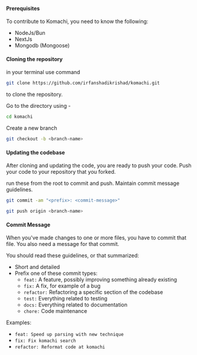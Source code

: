 #### Prerequisites

To contribute to Komachi, you need to know the following:

- NodeJs/Bun
- NextJs
- Mongodb (Mongoose)

#### Cloning the repository

in your terminal use command

```bash
git clone https://github.com/irfanshadikrishad/komachi.git
```

to clone the repository.

Go to the directory using -

```bash
cd komachi
```

Create a new branch

```bash
git checkout -b <branch-name>
```

#### Updating the codebase

After cloning and updating the code, you are ready to push your code. Push your code to your repository that you forked.

run these from the root to commit and push. Maintain commit message guidelines.

```bash
git commit -am "<prefix>: <commit-message>"
```

```bash
git push origin <branch-name>
```

#### Commit Message

When you've made changes to one or more files, you have to commit that file. You also need a message for that commit.

You should read these guidelines, or that summarized:

- Short and detailed
- Prefix one of these commit types:
  - `feat:` A feature, possibly improving something already existing
  - `fix:` A fix, for example of a bug
  - `refactor:` Refactoring a specific section of the codebase
  - `test:` Everything related to testing
  - `docs:` Everything related to documentation
  - `chore:` Code maintenance

Examples:

- `feat: Speed up parsing with new technique`
- `fix: Fix komachi search`
- `refactor: Reformat code at komachi`
